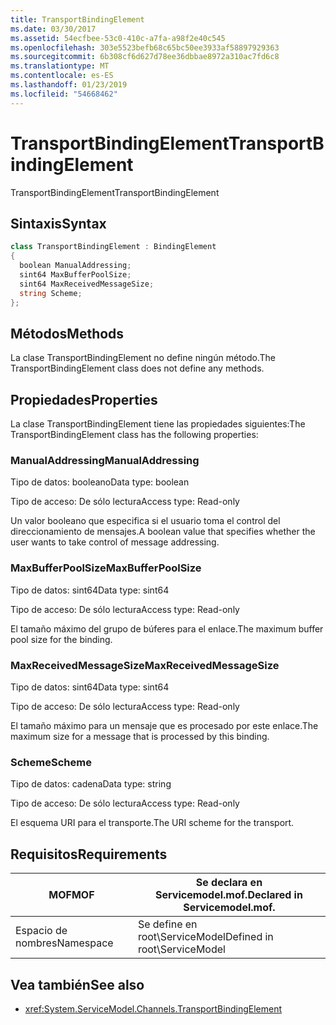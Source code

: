 ```yaml
---
title: TransportBindingElement
ms.date: 03/30/2017
ms.assetid: 54ecfbee-53c0-410c-a7fa-a98f2e40c545
ms.openlocfilehash: 303e5523befb68c65bc50ee3933af58897929363
ms.sourcegitcommit: 6b308cf6d627d78ee36dbbae8972a310ac7fd6c8
ms.translationtype: MT
ms.contentlocale: es-ES
ms.lasthandoff: 01/23/2019
ms.locfileid: "54668462"
---
```

# <a name="transportbindingelement"></a><span data-ttu-id="fe14f-102">TransportBindingElement</span><span class="sxs-lookup"><span data-stu-id="fe14f-102">TransportBindingElement</span></span>
<span data-ttu-id="fe14f-103">TransportBindingElement</span><span class="sxs-lookup"><span data-stu-id="fe14f-103">TransportBindingElement</span></span>  
  
## <a name="syntax"></a><span data-ttu-id="fe14f-104">Sintaxis</span><span class="sxs-lookup"><span data-stu-id="fe14f-104">Syntax</span></span>  
  
```csharp
class TransportBindingElement : BindingElement  
{  
  boolean ManualAddressing;  
  sint64 MaxBufferPoolSize;  
  sint64 MaxReceivedMessageSize;  
  string Scheme;  
};  
```  
  
## <a name="methods"></a><span data-ttu-id="fe14f-105">Métodos</span><span class="sxs-lookup"><span data-stu-id="fe14f-105">Methods</span></span>  
 <span data-ttu-id="fe14f-106">La clase TransportBindingElement no define ningún método.</span><span class="sxs-lookup"><span data-stu-id="fe14f-106">The TransportBindingElement class does not define any methods.</span></span>  
  
## <a name="properties"></a><span data-ttu-id="fe14f-107">Propiedades</span><span class="sxs-lookup"><span data-stu-id="fe14f-107">Properties</span></span>  
 <span data-ttu-id="fe14f-108">La clase TransportBindingElement tiene las propiedades siguientes:</span><span class="sxs-lookup"><span data-stu-id="fe14f-108">The TransportBindingElement class has the following properties:</span></span>  
  
### <a name="manualaddressing"></a><span data-ttu-id="fe14f-109">ManualAddressing</span><span class="sxs-lookup"><span data-stu-id="fe14f-109">ManualAddressing</span></span>  
 <span data-ttu-id="fe14f-110">Tipo de datos: booleano</span><span class="sxs-lookup"><span data-stu-id="fe14f-110">Data type: boolean</span></span>  
  
 <span data-ttu-id="fe14f-111">Tipo de acceso: De sólo lectura</span><span class="sxs-lookup"><span data-stu-id="fe14f-111">Access type: Read-only</span></span>  
  
 <span data-ttu-id="fe14f-112">Un valor booleano que especifica si el usuario toma el control del direccionamiento de mensajes.</span><span class="sxs-lookup"><span data-stu-id="fe14f-112">A boolean value that specifies whether the user wants to take control of message addressing.</span></span>  
  
### <a name="maxbufferpoolsize"></a><span data-ttu-id="fe14f-113">MaxBufferPoolSize</span><span class="sxs-lookup"><span data-stu-id="fe14f-113">MaxBufferPoolSize</span></span>  
 <span data-ttu-id="fe14f-114">Tipo de datos: sint64</span><span class="sxs-lookup"><span data-stu-id="fe14f-114">Data type: sint64</span></span>  
  
 <span data-ttu-id="fe14f-115">Tipo de acceso: De sólo lectura</span><span class="sxs-lookup"><span data-stu-id="fe14f-115">Access type: Read-only</span></span>  
  
 <span data-ttu-id="fe14f-116">El tamaño máximo del grupo de búferes para el enlace.</span><span class="sxs-lookup"><span data-stu-id="fe14f-116">The maximum buffer pool size for the binding.</span></span>  
  
### <a name="maxreceivedmessagesize"></a><span data-ttu-id="fe14f-117">MaxReceivedMessageSize</span><span class="sxs-lookup"><span data-stu-id="fe14f-117">MaxReceivedMessageSize</span></span>  
 <span data-ttu-id="fe14f-118">Tipo de datos: sint64</span><span class="sxs-lookup"><span data-stu-id="fe14f-118">Data type: sint64</span></span>  
  
 <span data-ttu-id="fe14f-119">Tipo de acceso: De sólo lectura</span><span class="sxs-lookup"><span data-stu-id="fe14f-119">Access type: Read-only</span></span>  
  
 <span data-ttu-id="fe14f-120">El tamaño máximo para un mensaje que es procesado por este enlace.</span><span class="sxs-lookup"><span data-stu-id="fe14f-120">The maximum size for a message that is processed by this binding.</span></span>  
  
### <a name="scheme"></a><span data-ttu-id="fe14f-121">Scheme</span><span class="sxs-lookup"><span data-stu-id="fe14f-121">Scheme</span></span>  
 <span data-ttu-id="fe14f-122">Tipo de datos: cadena</span><span class="sxs-lookup"><span data-stu-id="fe14f-122">Data type: string</span></span>  
  
 <span data-ttu-id="fe14f-123">Tipo de acceso: De sólo lectura</span><span class="sxs-lookup"><span data-stu-id="fe14f-123">Access type: Read-only</span></span>  
  
 <span data-ttu-id="fe14f-124">El esquema URI para el transporte.</span><span class="sxs-lookup"><span data-stu-id="fe14f-124">The URI scheme for the transport.</span></span>  
  
## <a name="requirements"></a><span data-ttu-id="fe14f-125">Requisitos</span><span class="sxs-lookup"><span data-stu-id="fe14f-125">Requirements</span></span>  
  
|<span data-ttu-id="fe14f-126">MOF</span><span class="sxs-lookup"><span data-stu-id="fe14f-126">MOF</span></span>|<span data-ttu-id="fe14f-127">Se declara en Servicemodel.mof.</span><span class="sxs-lookup"><span data-stu-id="fe14f-127">Declared in Servicemodel.mof.</span></span>|  
|---------|-----------------------------------|  
|<span data-ttu-id="fe14f-128">Espacio de nombres</span><span class="sxs-lookup"><span data-stu-id="fe14f-128">Namespace</span></span>|<span data-ttu-id="fe14f-129">Se define en root\ServiceModel</span><span class="sxs-lookup"><span data-stu-id="fe14f-129">Defined in root\ServiceModel</span></span>|  
  
## <a name="see-also"></a><span data-ttu-id="fe14f-130">Vea también</span><span class="sxs-lookup"><span data-stu-id="fe14f-130">See also</span></span>
- <xref:System.ServiceModel.Channels.TransportBindingElement>
